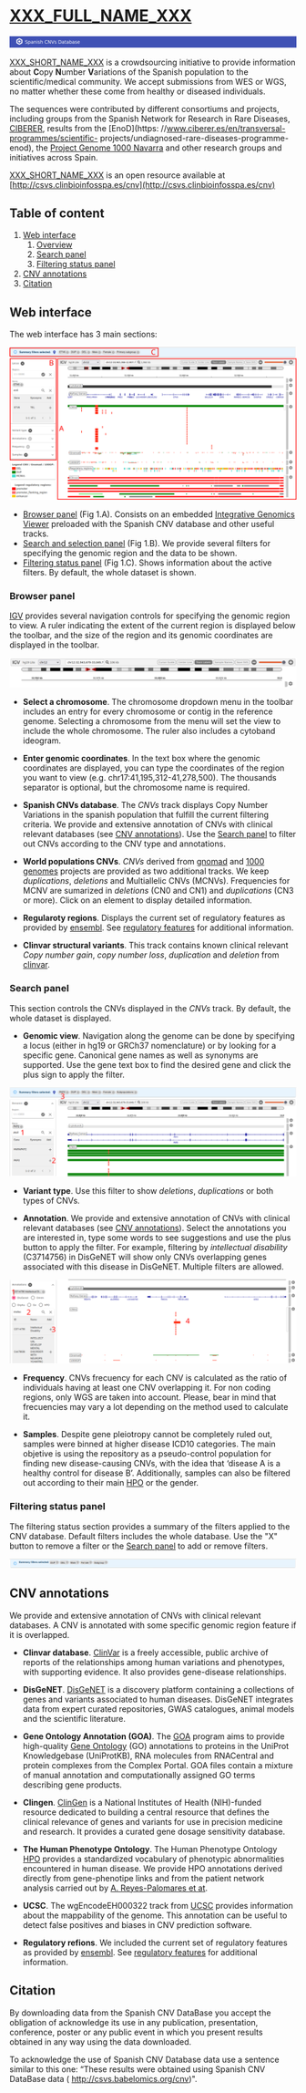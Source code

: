 # [XXX_FULL_NAME_XXX](xxx)
![alt logo][logo]


[XXX_SHORT_NAME_XXX](xxx) is a crowdsourcing initiative to provide information about **C**opy **N**umber **V**ariations of the Spanish population to the scientific/medical community. We accept submissions from WES or WGS, no matter whether these come from healthy or diseased individuals.

The sequences were contributed by different consortiums and projects, including groups from the Spanish Network for Research in Rare Diseases, [CIBERER](https://www.ciberer.es/), results from the [EnoD](https: //www.ciberer.es/en/transversal-programmes/scientific- projects/undiagnosed-rare-diseases-programme-enod), the [Project Genome 1000 Navarra](https://www.nagen1000navarra.es/en) and other research groups and initiatives across Spain. 

[XXX_SHORT_NAME_XXX](xxx) is an open resource available at [http://csvs.clinbioinfosspa.es/cnv](http://csvs.clinbioinfosspa.es/cnv)


## <a name="TOC">Table of content</a>
 1. [Web interface](#interface)
    1. [Overview](#interface_overview)
    1. [Search panel](#interface_search)
    1. [Filtering status panel](#interface_filter)
 1. [CNV annotations](#annotations)
 1. [Citation](#citation)


## <a name="interface">Web interface</a>
The web interface has 3 main sections:

![alt web interface][fig1]

* [Browser panel](#browser_panel) (Fig 1.A). Consists on an embedded [Integrative Genomics Viewer](https://igv.org/) preloaded with the Spanish CNV database and other useful tracks.
* [Search and selection panel](#search_panel) (Fig 1.B). We provide several filters for specifying the genomic region and the data to be shown.
* [Filtering status panel](#filtering_panel) (Fig 1.C). Shows information about the active filters. By default, the whole dataset is shown.




### <a name="browser_panel">Browser panel</a>
[IGV](https://igv.org/) provides several navigation controls for specifying the genomic region to view. A ruler indicating the extent of the current region is displayed below the toolbar, and the size of the region and its genomic coordinates are displayed in the toolbar.

![alt igv toolbar][igvToolbar]

* **Select a chromosome**. The chromosome dropdown menu in the toolbar includes an entry for every chromosome or contig in the reference genome. Selecting a chromosome from the menu will set the view to include the whole chromosome. The ruler also includes a cytoband ideogram.

* **Enter genomic coordinates**. In the text box where the genomic coordinates are displayed, you can type the coordinates of the region you want to view (e.g. chr17:41,195,312-41,278,500). The thousands separator is optional, but the chromosome name is required.

* **Spanish CNVs database**. The _CNVs_ track displays Copy Number Variations in the spanish population that fulfill the current filtering criteria. We provide and extensive annotation of CNVs with clinical relevant databases (see [CNV annotations](#annotations)). Use the [Search panel](#interface_search) to filter out CNVs according to the CNV type and annotations.

* **World populations CNVs**. _CNVs_ derived from [gnomad](https://gnomad.broadinstitute.org/) and [1000 genomes](https://www.internationalgenome.org/) projects are provided as two additional tracks. We keep _duplications_, _deletions_ and Multiallelic CNVs (MCNVs). Frequencies for MCNV are sumarized in _deletions_ (CN0 and CN1) and _duplications_ (CN3 or more). Click on an element to display detailed information.

* **Regularoty regions**. Displays the current set of regulatory features as provided by [ensembl](http://www.ensembl.org/index.html). See [regulatory features](https://www.ensembl.org/info/genome/funcgen/regulatory_features.html) for additional information.

* **Clinvar structural variants**. This track contains known clinical relevant _Copy number gain_, _copy number loss_, _duplication_ and _deletion_ from [clinvar](https://www.ncbi.nlm.nih.gov/clinvar/). 



### <a name="search_panel">Search panel</a>
This section controls the CNVs displayed in the _CNVs_ track. By default, the whole dataset is displayed.

* **Genomic view**. Navigation along the genome can be done by specifying a locus (either in hg19 or GRCh37 nomenclature) or by looking for a specific gene. Canonical gene names as well as synonyms are supported. Use the gene text box to find the desired gene and click the plus sign to apply the filter.

![alt search region][searchRegion]

* **Variant type**. Use this filter to show _deletions_, _duplications_ or both types of CNVs.

* **Annotation**. We provide and extensive annotation of CNVs with clinical relevant databases (see [CNV annotations](#annotations)). Select the annotations you are interested in, type some words to see suggestions and use the plus button to apply the filter. For example, filtering by _intellectual disability_ (C3714756) in DisGeNET will show only CNVs overlapping genes associated with this disease in DisGeNET. Multiple filters are allowed.

![alt annotation][annotation]

* **Frequency**. CNVs frecuency for each CNV is calculated as the ratio of individuals having at least one CNV overlapping it. For non coding regions, only WGS are taken into account. Please, bear in mind that frecuencies may vary a lot depending on the method used to calculate it. 

* **Samples**. Despite gene pleiotropy cannot be completely ruled out, samples were binned at higher disease ICD10 categories. The main objetive is using the repository as a pseudo-control population for finding new disease-causing CNVs, with the idea that ‘disease A is a healthy control for disease B’. Additionally, samples can also be filtered out according to their main [HPO](https://hpo.jax.org/app/) or the gender. 

### <a name="filtering_panel">Filtering status panel</a>
The filtering status section provides a summary of the filters applied to the CNV database. Default filters includes the whole database. Use the "X" button to remove a filter or the [Search panel](#interface_search) to add or remove filters.

![alt filtering panel][filtering]


## <a name="annotations">CNV annotations</a>
We provide and extensive annotation of CNVs with clinical relevant databases. A CNV is annotated with some specific genomic region feature if it is overlapped. 

* **Clinvar database**. [ClinVar](https://www.ncbi.nlm.nih.gov/clinvar/) is a freely accessible, public archive of reports of the relationships among human variations and phenotypes, with supporting evidence. It also provides gene-disease relationships.

* **DisGeNET**. [DisGeNET](https://www.disgenet.org/) is a discovery platform containing a collections of genes and variants associated to human diseases. DisGeNET integrates data from expert curated repositories, GWAS catalogues, animal models and the scientific literature.

* **Gene Ontology Annotation (GOA)**. The [GOA](https://www.ebi.ac.uk/GOA/index) program aims to provide high-quality [Gene Ontology](http://geneontology.org/) (GO) annotations to proteins in the UniProt Knowledgebase (UniProtKB), RNA molecules from RNACentral and protein complexes from the Complex Portal.  GOA files contain a mixture of manual annotation and computationally assigned GO terms describing gene products.

* **Clingen**. [ClinGen](https://www.clinicalgenome.org/) is a National Institutes of Health (NIH)-funded resource dedicated to building a central resource that defines the clinical relevance of genes and variants for use in precision medicine and research. It provides a curated gene dosage sensitivity database.

* **The Human Phenotype Ontology**. The Human Phenotype Ontology [HPO](https://hpo.jax.org/app/) provides a standardized vocabulary of phenotypic abnormalities encountered in human disease. We provide HPO annotations derived directly from gene-phenotipe links and from the patient network analysis carried out by [A. Reyes-Palomares et at](https://doi.org/10.1186/s12864-016-2569-6).

* **UCSC**. The wgEncodeEH000322 track from [UCSC](hgdownload.soe.ucsc.edu) provides information about the mappability of the genome. This annotation can be useful to detect false positives and biases in CNV prediction software.

* **Regulatory refions**. We included the current set of regulatory features as provided by [ensembl](http://www.ensembl.org/index.html). See [regulatory features](https://www.ensembl.org/info/genome/funcgen/regulatory_features.html) for additional information.


## <a name="citation">Citation</a>
By downloading data from the Spanish CNV DataBase you accept the obligation of acknowledge its use in any publication, presentation, conference, poster or any public event in which you present results obtained in any way using the data downloaded.

To acknowledge the use of Spanish CNV Database data use a sentence similar to this one: “These results were obtained using Spanish CNV DataBase data ( http://csvs.babelomics.org/cnv)".

<!-- and in any publication you must cite the reference:-->






[fig1]: img/fig1.svg "Web interface"
[logo]: img/logo.svg "logo"
[searchRegion]: img/searchRegion.svg "search region"
[igvToolbar]: img/igv_toolbar.svg "igv toolbar"
[annotation]: img/annotation.svg "annotation"
[filtering]: img/filteringSection.svg "filtering panel"












